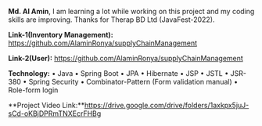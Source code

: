 **Md. Al Amin**,
I am learning a lot while working on this project 
and my coding skills are improving. Thanks for 
Therap BD Ltd (JavaFest-2022).

**Link-1(Inventory Management):** 
https://github.com/AlaminRonya/supplyChainManagement

**Link-2(User):** 
https://github.com/AlaminRonya/supplyChainManagement

**Technology:**
  • Java 
  • Spring Boot
  • JPA 
  • Hibernate 
  • JSP
  • JSTL
  • JSR-380
  • Spring Security
  • Combinator-Pattern (Form validation manual) 
  • Role-form login

**Project Video Link:**https://drive.google.com/drive/folders/1axkpx5juJ-sCd-oKBjDPRmTNXEcrFHBg
